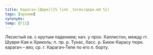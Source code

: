 ```yaml
---
title: Карагач-[Дере]({% link _terms/дере.md %})
tags: [ороним]
synonyms:
temp: [Г11]
---
```


Лесистый ов. с крутым падением; нач. у прох. Каллистон, между гг. Шуври-Кая и
Хриколь; п. пр. р. Тунас, басс. р. Биюк-Карасу тюрк. карагач – вяз; ср. г.
Карагач-Тепе по его л. борту.
